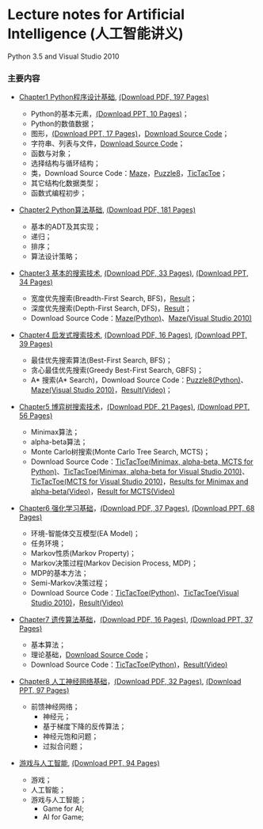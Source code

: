 # Lecture notes for Artificial Intelligence (人工智能讲义)

Python 3.5 and Visual Studio 2010

### 主要内容
- <a href="https://duxiaoqin.github.io/Lecture-notes-for-Artificial-Intelligence/Chapter1-CN.html">Chapter1 Python程序设计基础</a>, <a href="Chapter1-CN.pdf">(Download PDF, 197 Pages)</a>
   - Python的基本元素，<a href="Lesson1-CN.pdf">(Download PPT, 10 Pages)</a>；
   - Python的数值数据；
   - 图形，<a href="Lesson2-CN.pdf">(Download PPT, 17 Pages)</a>，<a href="SourceCode3.zip">Download Source Code</a>；
   - 字符串、列表与文件，<a href="SourceCode2.zip">Download Source Code</a>；
   - 函数与对象；
   - 选择结构与循环结构；
   - 类，Download Source Code：<a href="Maze1.zip">Maze</a>，<a href="Puzzle8-1.zip">Puzzle8</a>，<a href="TicTacToe1.zip">TicTacToe</a>；
   - 其它结构化数据类型；
   - 函数式编程初步；

- <a href="https://duxiaoqin.github.io/Lecture-notes-for-Artificial-Intelligence/Chapter2-CN.html">Chapter2 Python算法基础</a>, <a href="Chapter2-CN.pdf">(Download PDF, 181 Pages)</a>
   - 基本的ADT及其实现；
   - 递归；
   - 排序；
   - 算法设计策略；
   
- <a href="https://duxiaoqin.github.io/Lecture-notes-for-Artificial-Intelligence/Chapter3-CN.html">Chapter3 基本的搜索技术</a>, <a href="Chapter3-CN.pdf">(Download PDF, 33 Pages)</a>, <a href="Search1-CN.pdf">(Download PPT, 34 Pages)</a>
   - 宽度优先搜索(Breadth-First Search, BFS)，<a href="maze_bfs.png">Result</a>；
   - 深度优先搜索(Depth-First Search, DFS)，<a href="maze_dfs.png">Result</a>；
   - Download Source Code：<a href="Maze_DBFS.zip">Maze(Python)</a>、<a href="DFSMaze.zip">Maze(Visual Studio 2010)</a>
   
- <a href="https://duxiaoqin.github.io/Lecture-notes-for-Artificial-Intelligence/Chapter4-CN.html">Chapter4 启发式搜索技术</a>, <a href="Chapter4-CN.pdf">(Download PDF, 16 Pages)</a>, <a href="Search2-CN.pdf">(Download PPT, 39 Pages)</a>
   - 最佳优先搜索算法(Best-First Search, BFS)；
   - 贪心最佳优先搜索(Greedy Best-First Search, GBFS)；
   - A* 搜索(A* Search)，Download Source Code：<a href="Puzzle8-AStar.zip">Puzzle8(Python)</a>、<a href="AStarMaze.zip">Maze(Visual Studio 2010)</a>，<a href="Puzzle8AStarResult.mp4">Result(Video)</a>；
   
- <a href="https://duxiaoqin.github.io/Lecture-notes-for-Artificial-Intelligence/Chapter5-CN.html">Chapter5 博弈树搜索技术</a>，<a href="Chapter5-CN.pdf">(Download PDF, 21 Pages)</a>, <a href="Search3-CN.pdf">(Download PPT, 56 Pages)</a>
   - Minimax算法；
   - alpha-beta算法；
   - Monte Carlo树搜索(Monte Carlo Tree Search, MCTS)；
   - Download Source Code：<a href="TicTacToe-GameTree.zip">TicTacToe(Minimax, alpha-beta, MCTS for Python)</a>、<a href="TTTAlphaBeta.zip">TicTacToe(Minimax, alpha-beta for Visual Studio 2010)</a>、<a href="TTTMonteCarlo.zip">TicTacToe(MCTS for Visual Studio 2010)</a>，<a href="Minimax-AlphaBetaResult.mp4">Results for Minimax and alpha-beta(Video)</a>，<a href="MCTSResult.mp4">Result for MCTS(Video)</a>
   
- <a href="https://duxiaoqin.github.io/Lecture-notes-for-Artificial-Intelligence/Chapter6-CN.html">Chapter6 强化学习基础</a>，<a href="Chapter6-CN.pdf">(Download PDF, 37 Pages)</a>, <a href="RL-CN.pdf">(Download PPT, 68 Pages)</a>
   - 环境-智能体交互模型(EA Model)；
   - 任务环境；
   - Markov性质(Markov Property)；
   - Markov决策过程(Markov Decision Process, MDP)；
   - MDP的基本方法；
   - Semi-Markov决策过程；
   - Download Source Code：<a href="TicTacToeRL.zip">TicTacToe(Python)</a>、<a href="TTTRL.zip">TicTacToe(Visual Studio 2010)</a>，<a href="TTTRLResult.mp4">Result(Video)</a>
   
- <a href="https://duxiaoqin.github.io/Lecture-notes-for-Artificial-Intelligence/Chapter7-CN.html">Chapter7 遗传算法基础</a>，<a href="Chapter7-CN.pdf">(Download PDF, 16 Pages)</a>, <a href="Genetic-Algorithm-CN.pdf">(Download PPT, 37 Pages)</a>
   - 基本算法；
   - 理论基础，<a href="SourceCodeGA.zip">Download Source Code</a>；
   - Download Source Code：<a href="TicTacToeGA.zip">TicTacToe(Python)</a>，<a href="TTTGAResult.mp4">Result(Video)</a>
   
- <a href="https://duxiaoqin.github.io/Lecture-notes-for-Artificial-Intelligence/Chapter8-CN.html">Chapter8 人工神经网络基础</a>，<a href="Chapter8-CN.pdf">(Download PDF, 32 Pages)</a>, <a href="Neural-Networks-CN.pdf">(Download PPT, 97 Pages)</a>
   - 前馈神经网络；
      - 神经元；
      - 基于梯度下降的反传算法；
      - 神经元饱和问题；
      - 过拟合问题；
   
- <a href="https://duxiaoqin.github.io/Lecture-notes-for-Artificial-Intelligence/GAMEAI-CN.html">游戏与人工智能</a>, <a href="GAMEAI-CN.pdf">(Download PPT, 94 Pages)</a>
   - 游戏；
   - 人工智能；
   - 游戏与人工智能；
      - Game for AI;
      - AI for Game;
